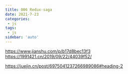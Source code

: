 ```yaml
---
title: 006 Redux-saga
date: 2021-7-23
categories: 
 - js
tags:
 - js
sidebar: 'auto'
---
```

https://www.jianshu.com/p/b17d8bec13f3
https://1991421.cn/2019/09/22/44039f52/

https://juejin.cn/post/6975041237266989086#heading-2